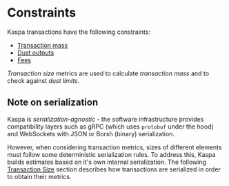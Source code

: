 # Constraints

Kaspa transactions have the following constraints:
- [Transaction mass](./constraints/size.md)
- [Dust outputs](./constraints/dust.md)
- [Fees](./constraints/fees.md)

*Transaction size* metrics are used to calculate *transaction mass* and to check against *dust limits*.

## Note on serialization

Kaspa is *serialization-agnostic* - the software infrastructure provides compatibility layers such as gRPC (which uses `protobuf` under the hood) and WebSockets with JSON or Borsh (binary) serialization.

However, when considering transaction metrics, sizes of different elements must follow some deterministic serialization rules. To address this, Kaspa builds estimates based on it's own internal serialization.  The following [Transaction Size](./constrants/size.md) section describes how transactions are serialized in order to obtain their metrics.